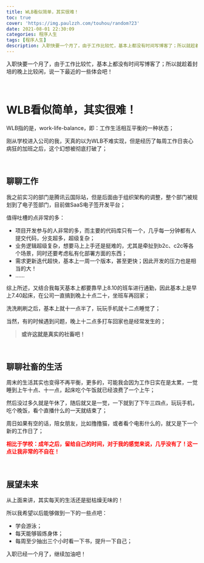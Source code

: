 ```yaml
---
title: WLB看似简单，其实很难！
toc: true
cover: 'https://img.paulzzh.com/touhou/random?23'
date: 2021-08-01 22:30:09
categories: 程序人生
tags: [程序人生]
description: 入职快要一个月了，由于工作比较忙，基本上都没有时间写博客了；所以就趁着封培的晚上比较闲，说一下最近的一些体会吧！
---
```


入职快要一个月了，由于工作比较忙，基本上都没有时间写博客了；所以就趁着封培的晚上比较闲，说一下最近的一些体会吧！

<br/>

<!--more-->

# **WLB看似简单，其实很难！**

WLB指的是，work-life-balance，即：工作生活相互平衡的一种状态；

刚从学校进入公司的我，天真的以为WLB不难实现，但是经历了每周工作日丧心病狂的加班之后，这个幻想被彻底打破了；

<br/>

## **聊聊工作**

我之前实习的部门是腾讯云国际站，但是后面由于组织架构的调整，整个部门被规划到了电子签部门，目前做SaaS电子签开发平台；

值得吐槽的点非常的多：

-   项目开发参与的人非常的多，而主要的代码库只有一个，几乎每一分钟都有人提交代码，分支超多，超级复杂；
-   业务逻辑超级复杂，想要马上上手还是挺难的，尤其是牵扯到b2c、c2c等各个场景，同时还要考虑私有化部署方面的东西；
-   需求更新迭代超快，基本上一周一个版本，甚至更快；因此开发的压力也是相当的大！
-   ……

综上所述，又结合我每天基本上都要靠早上8.10的班车进行通勤，因此基本上是早上7.40起床，在公司一直搞到晚上十点二十，坐班车再回家；

洗洗刷刷之后，基本上就十一点半了，玩玩手机就十二点睡觉了；

当然，有的时候遇到问题，晚上十二点多打车回家也是经常发生的；

>   **或许这就是真实的社畜吧！**

<br/>

## **聊聊社畜的生活**

周末的生活其实也变得不再平衡，更多的，可能我会因为工作日实在是太累，一觉睡到上午十点、十一点，起床吃个午饭就已经浪费了一个上午；

然后没过多久就是午休了，随后就又是一觉，一下就到了下午三四点，玩玩手机，吃个晚饭，看个直播什么的一天就结束了；

周日如果有空的话，陪女朋友，比如撸撸猫，或者看个电影什么的，就又是下一个新的工作日了；

<font color="#f00">**相比于学校：成年之后，留给自己的时间，对于我的感觉来说，几乎没有了！这一点让我非常的不自在！**</font>

<br/>

## **展望未来**

从上面来讲，其实每天的生活还是挺枯燥无味的！

所以我希望以后能够做到一下的一些点吧：

-   学会游泳；
-   每天能够锻炼身体；
-   每周至少抽出三个小时看一下书，提升一下自己；

入职已经一个月了，继续加油吧！

<br/>
